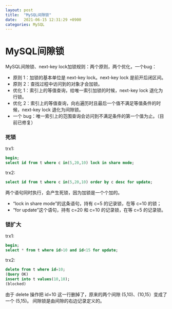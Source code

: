 ```yaml
---
layout: post
title:  "MySQL间隙锁"
date:   2021-06-15 12:31:29 +0900
categories: MySQL
---
```


# MySQL间隙锁
MySQL间隙锁、next-key lock加锁规则：两个原则，两个优化，一个bug：
* 原则 1：加锁的基本单位是 next-key lock。next-key lock 是前开后闭区间。
* 原则 2：查找过程中访问到的对象才会加锁。
* 优化 1：索引上的等值查询，给唯一索引加锁的时候，next-key lock 退化为行锁。
* 优化 2：索引上的等值查询，向右遍历时且最后一个值不满足等值条件的时候，next-key lock 退化为间隙锁。
* 一个 bug：唯一索引上的范围查询会访问到不满足条件的第一个值为止。（目前已修复）

### 死锁
trx1:
```sql
begin;
select id from t where c in(5,20,10) lock in share mode;
```
trx2:
```sql
select id from t where c in(5,20,10) order by c desc for update;
```

两个语句同时执行，会产生死锁，因为加锁是一个个加的。
* “lock in share mode”的这条语句，持有 c=5 的记录锁，在等 c=10 的锁；
* “for update”这个语句，持有 c=20 和 c=10 的记录锁，在等 c=5 的记录锁。

### 锁扩大
trx1:

```SQL
begin;
select * from t where id>10 and id<15 for update;
```
trx2:

```SQL
delete from t where id=10;
(Query OK)
insert into t values(10,10);
(blocked)
```
由于 delete 操作把 id=10 这一行删掉了，原来的两个间隙 (5,10)、(10,15）变成了一个 (5,15)。
间隙锁是由间隙的右边记录定义的。